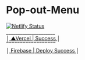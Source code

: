 # Pop-out-Menu
[![Netlify Status](https://api.netlify.com/api/v1/badges/9707b8c4-9c31-4fe8-9867-b13bdcb266f9/deploy-status)](https://pop-out-menu.netlify.app)<br>
_____________________<br>
│<a href="https://pop-out-menu.vercel.app"> ▲Vercel  |  Success </a>│<br>‾‾‾‾‾‾‾‾‾‾‾‾‾‾‾‾‾‾<br>
│<a href="https://pop-out-menu-satvikg7.web.app/"> Firebase  | Deploy Success </a>│<br>